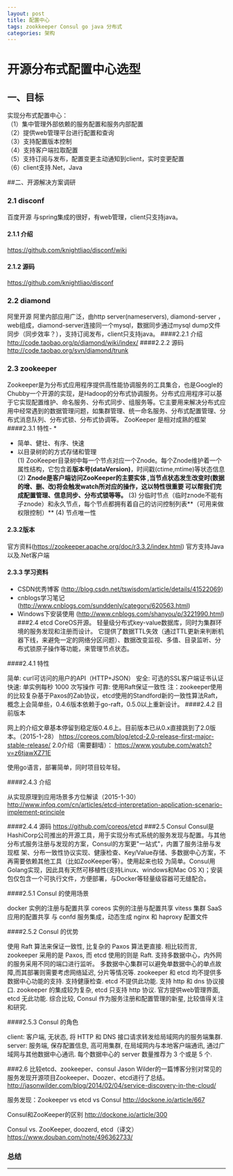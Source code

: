 ```yaml
---
layout: post
title: 配置中心
tags: zookkeeper Consul go java 分布式
categories: 架构
---
```


# 开源分布式配置中心选型  

## 一、目标
实现分布式配置中心：  
（1）集中管理外部依赖的服务配置和服务内部配置  
（2）提供web管理平台进行配置和查询  
（3）支持配置版本控制  
（4）支持客户端拉取配置  
（5）支持订阅与发布，配置变更主动通知到client，实时变更配置  
（6）client支持.Net，Java 

##二、开源解决方案调研 

### 2.1 disconf
百度开源
与spring集成的很好，有web管理，client只支持java。
#### 2.1.1 介绍  
https://github.com/knightliao/disconf/wiki
#### 2.1.2 源码  
https://github.com/knightliao/disconf
### 2.2 diamond
阿里开源
阿里内部应用广泛，由http server(nameservers), diamond-server ，web组成，diamond-server连接同一个mysql，数据同步通过mysql dump文件同步（同步效率？），支持订阅发布，client只支持java。
####2.2.1 介绍
http://code.taobao.org/p/diamond/wiki/index/
####2.2.2 源码
http://code.taobao.org/svn/diamond/trunk
### 2.3 zookeeper
Zookeeper是为分布式应用程序提供高性能协调服务的工具集合，也是Google的Chubby一个开源的实现，是Hadoop的分布式协调服务。分布式应用程序可以基于它实现配置维护、命名服务、分布式同步、组服务等。它主要用来解决分布式应用中经常遇到的数据管理问题，如集群管理、统一命名服务、分布式配置管理、分布式消息队列、分布式锁、分布式协调等。
ZooKeeper 是相对成熟的框架
####2.3.1 特性-
* 
* 简单、健壮、有序、快速  
* 以目录树的的方式存储和管理  
(1) ZooKeeper目录树中每一个节点对应一个Znode。每个Znode维护着一个属性结构，它包含着**版本号(dataVersion)**，时间戳(ctime,mtime)等状态信息
(2) **Znode是客户端访问ZooKeeper的主要实体 ,当节点状态发生改变时(数据的增、删、改)将会触发watch所对应的操作，这以特性很重要 可以帮我们完成配置管理、信息同步、分布式锁等等。**
(3) 分临时节点（临时znode不能有子znode）和永久节点，每个节点都拥有着自己的访问控制列表**（可用来做权限控制）**
(4) 节点唯一性  
#### 2.3.2版本
官方资料(https://zookeeper.apache.org/doc/r3.3.2/index.html) 
官方支持Java  以及.Net客户端
#### 2.3.3 学习资料
* CSDN优秀博客 (http://blog.csdn.net/tswisdom/article/details/41522069)
* cnblogs学习笔记(http://www.cnblogs.com/sunddenly/category/620563.html)
* Windows下安装使用 (http://www.cnblogs.com/shanyou/p/3221990.html)
###2.4 etcd
CoreOS开源。
轻量级分布式key-value数据库，同时为集群环境的服务发现和注册而设计。
它提供了数据TTL失效（通过TTL更新来判断机器下线，来避免一定的网络分区问题）、数据改变监视、多值、目录监听、分布式锁原子操作等功能，来管理节点状态。

####2.4.1 特性

简单: curl可访问的用户的API（HTTP+JSON）
安全: 可选的SSL客户端证书认证
快速: 单实例每秒 1000 次写操作
可靠: 使用Raft保证一致性
注：zookeeper使用的比较复杂基于Paxos的Zab协议，etcd使用的Standford新的一致性算法Raft，概念上会简单些，0.4.6版本依赖于go-raft，0.5.0以上重新设计。
####2.4.2 目前版本

网上的介绍文章基本停留到稳定版0.4.6上。目前版本已从0.x直接跳到了2.0版本。（2015-1-28）
https://coreos.com/blog/etcd-2.0-release-first-major-stable-release/
2.0介绍（需要翻墙）：
https://www.youtube.com/watch?v=z6tjawXZ71E

使用go语言，部署简单，同时项目较年轻。

####2.4.3 介绍

从实现原理到应用场景多方位解读（2015-1-30）
http://www.infoq.com/cn/articles/etcd-interpretation-application-scenario-implement-principle

####2.4.4 源码
https://github.com/coreos/etcd
###2.5 Consul
Consul是HashiCorp公司推出的开源工具，用于实现分布式系统的服务发现与配置。与其他分布式服务注册与发现的方案，Consul的方案更"一站式"，内置了服务注册与发现框 架、分布一致性协议实现、健康检查、Key/Value存储、多数据中心方案，不再需要依赖其他工具（比如ZooKeeper等）。使用起来也较 为简单。Consul用Golang实现，因此具有天然可移植性(支持Linux、windows和Mac OS X)；安装包仅包含一个可执行文件，方便部署，与Docker等轻量级容器可无缝配合。 

####2.5.1 Consul 的使用场景

docker 实例的注册与配置共享
coreos 实例的注册与配置共享
vitess 集群
SaaS 应用的配置共享
与 confd 服务集成，动态生成 nginx 和 haproxy 配置文件

####2.5.2 Consul 的优势

使用 Raft 算法来保证一致性, 比复杂的 Paxos 算法更直接. 相比较而言, zookeeper 采用的是 Paxos, 而 etcd 使用的则是 Raft.
支持多数据中心，内外网的服务采用不同的端口进行监听。 多数据中心集群可以避免单数据中心的单点故障,而其部署则需要考虑网络延迟, 分片等情况等. zookeeper 和 etcd 均不提供多数据中心功能的支持.
支持健康检查. etcd 不提供此功能.
支持 http 和 dns 协议接口. zookeeper 的集成较为复杂, etcd 只支持 http 协议.
官方提供web管理界面, etcd 无此功能.
综合比较, Consul 作为服务注册和配置管理的新星, 比较值得关注和研究.

####2.5.3 Consul 的角色

client: 客户端, 无状态, 将 HTTP 和 DNS 接口请求转发给局域网内的服务端集群. 
server: 服务端, 保存配置信息, 高可用集群, 在局域网内与本地客户端通讯, 通过广域网与其他数据中心通讯. 每个数据中心的 server 数量推荐为 3 个或是 5 个.  

###2.6 比较etcd、zookeeper、consul
Jason Wilder的一篇博客分别对常见的服务发现开源项目Zookeeper、Doozer、etcd进行了总结。
http://jasonwilder.com/blog/2014/02/04/service-discovery-in-the-cloud/  

服务发现：Zookeeper vs etcd vs Consul
http://dockone.io/article/667   

Consul和ZooKeeper的区别
http://dockone.io/article/300  

Consul vs. ZooKeeper, doozerd, etcd（译文） 
https://www.douban.com/note/496362733/
### 总结
 
***
# 

